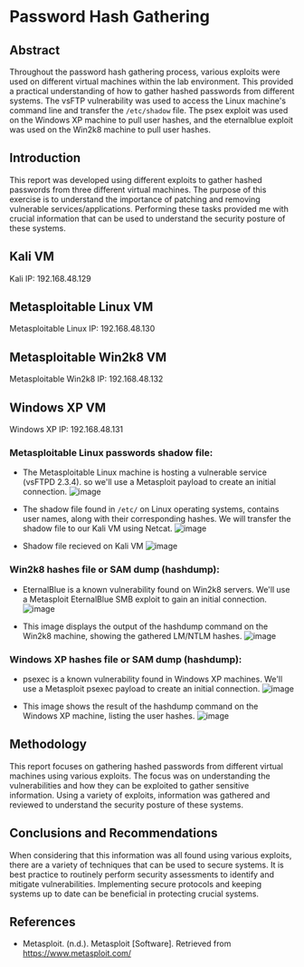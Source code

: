 # Password Hash Gathering

## Abstract
Throughout the password hash gathering process, various exploits were used on different virtual machines within the lab environment. This provided a practical understanding of how to gather hashed passwords from different systems. The vsFTP vulnerability was used to access the Linux machine's command line and transfer the `/etc/shadow` file. The psex exploit was used on the Windows XP machine to pull user hashes, and the eternalblue exploit was used on the Win2k8 machine to pull user hashes.

## Introduction
This report was developed using different exploits to gather hashed passwords from three different virtual machines. The purpose of this exercise is to understand the importance of patching and removing vulnerable services/applications. Performing these tasks provided me with crucial information that can be used to understand the security posture of these systems.

## Kali VM
Kali IP: 192.168.48.129

## Metasploitable Linux VM
Metasploitable Linux IP: 192.168.48.130

## Metasploitable Win2k8 VM
Metasploitable Win2k8 IP: 192.168.48.132

## Windows XP VM
Windows XP IP: 192.168.48.131

### Metasploitable Linux passwords shadow file:

- The Metasploitable Linux machine is hosting a vulnerable service (vsFTPD 2.3.4). so we'll use a Metasploit payload to create an initial connection.
![image](https://github.com/user-attachments/assets/f1646622-e8d6-4d1f-8c49-0c24840544bf)

- The shadow file found in `/etc/` on Linux operating systems, contains user names, along with their corresponding hashes. We will transfer the shadow file to our Kali VM using Netcat.
![image](https://github.com/user-attachments/assets/69a862b1-d563-457d-858f-2242a5b36bdb)

- Shadow file recieved on Kali VM
![image](https://github.com/user-attachments/assets/c8d2756b-b0b9-4394-8b73-4ad263065b41)


### Win2k8 hashes file or SAM dump (hashdump):

- EternalBlue is a known vulnerability found on Win2k8 servers. We'll use a Metasploit EternalBlue SMB exploit to gain an initial connection.
![image](https://github.com/user-attachments/assets/1b0b1a32-5d22-4761-aa94-b46a892fa19a)

- This image displays the output of the hashdump command on the Win2k8 machine, showing the gathered LM/NTLM hashes.
![image](https://github.com/user-attachments/assets/dab7a159-0f1c-4cc9-87b3-3e4f5c83f053)

### Windows XP hashes file or SAM dump (hashdump):

- psexec is a known vulnerability found in Windows XP machines. We'll use a Metasploit psexec payload to create an initial connection.
![image](https://github.com/user-attachments/assets/6bbc1f43-ca83-4c66-bfec-886740d10481)

- This image shows the result of the hashdump command on the Windows XP machine, listing the user hashes.
![image](https://github.com/user-attachments/assets/321a3c45-8d5d-4bbb-b034-b1eaad03b5c9)

## Methodology
This report focuses on gathering hashed passwords from different virtual machines using various exploits. The focus was on understanding the vulnerabilities and how they can be exploited to gather sensitive information. Using a variety of exploits, information was gathered and reviewed to understand the security posture of these systems.

## Conclusions and Recommendations
When considering that this information was all found using various exploits, there are a variety of techniques that can be used to secure systems. It is best practice to routinely perform security assessments to identify and mitigate vulnerabilities. Implementing secure protocols and keeping systems up to date can be beneficial in protecting crucial systems.

## References
- Metasploit. (n.d.). Metasploit [Software]. Retrieved from https://www.metasploit.com/
